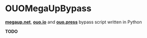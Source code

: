 # OUOMegaUpBypass
**[megaup.net](https://megaup.net)**, **[ouo.io](https://ouo.io)** and **[ouo.press](https://ouo.press)** bypass script written in Python

**TODO**